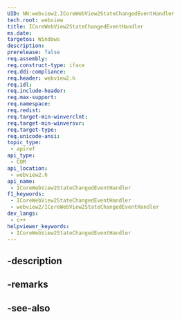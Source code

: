 ```yaml
---
UID: NN:webview2.ICoreWebView2StateChangedEventHandler
tech.root: webview
title: ICoreWebView2StateChangedEventHandler
ms.date: 
targetos: Windows
description: 
prerelease: false
req.assembly: 
req.construct-type: iface
req.ddi-compliance: 
req.header: webview2.h
req.idl: 
req.include-header: 
req.max-support: 
req.namespace: 
req.redist: 
req.target-min-winverclnt: 
req.target-min-winversvr: 
req.target-type: 
req.unicode-ansi: 
topic_type:
 - apiref
api_type:
 - COM
api_location:
 - webview2.h
api_name:
 - ICoreWebView2StateChangedEventHandler
f1_keywords:
 - ICoreWebView2StateChangedEventHandler
 - webview2/ICoreWebView2StateChangedEventHandler
dev_langs:
 - c++
helpviewer_keywords:
 - ICoreWebView2StateChangedEventHandler
---
```


## -description

## -remarks

## -see-also

